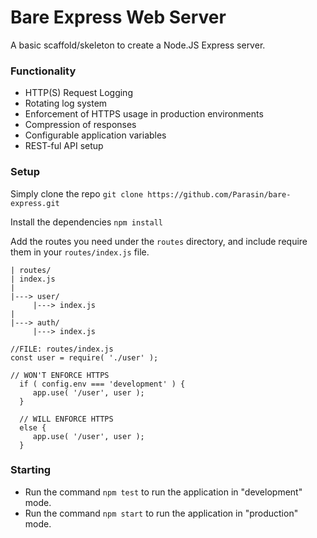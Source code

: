 # Bare Express Web Server
A basic scaffold/skeleton to create a Node.JS Express server.

### Functionality
* HTTP(S) Request Logging
* Rotating log system
* Enforcement of HTTPS usage in production environments
* Compression of responses
* Configurable application variables
* REST-ful API setup

### Setup
Simply clone the repo
```git clone https://github.com/Parasin/bare-express.git```

Install the dependencies ```npm install```

Add the routes you need under the `routes` directory, and include require them in your `routes/index.js` file.
```
| routes/
| index.js
|
|---> user/
     |---> index.js
|
|---> auth/
     |---> index.js
```

```
//FILE: routes/index.js
const user = require( './user' );

// WON'T ENFORCE HTTPS
  if ( config.env === 'development' ) {
     app.use( '/user', user );
  }

  // WILL ENFORCE HTTPS
  else {
     app.use( '/user', user );
  }
```

### Starting 
* Run the command ```npm test``` to run the application in "development" mode.
* Run the command ```npm start``` to run the application in "production" mode.

